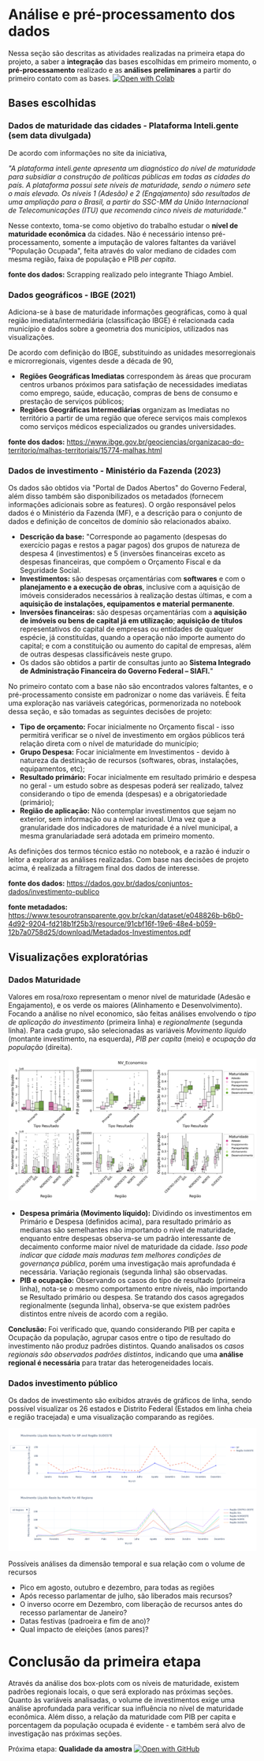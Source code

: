 # Análise e pré-processamento dos dados

Nessa seção são descritas as atividades realizadas na primeira etapa do projeto, a saber a **integração** das bases escolhidas em primeiro momento, o **pré-processamento** realizado e as **análises preliminares** a partir do primeiro contato com as bases. [![Open with Colab](https://img.shields.io/badge/Open_In_Colab-0?logo=GoogleColab&color=525252)](https://colab.research.google.com/drive/1H-UFlUElqIZPWiZx-WbYY11HoXHjqUUM)




## Bases escolhidas
### Dados de maturidade das cidades - Plataforma Inteli.gente (sem data divulgada)


De acordo com informações no site da iniciativa, 

*"A plataforma inteli.gente apresenta um diagnóstico do nível de maturidade para subsidiar a construção de políticas públicas em todas as cidades do país. A plataforma possui sete níveis de maturidade, sendo o número sete o mais elevado. Os níveis 1 (Adesão) e 2 (Engajamento) são resultados de uma ampliação para o Brasil, a partir do SSC-MM da União Internacional de Telecomunicações (ITU) que recomenda cinco níveis de maturidade."*

Nesse contexto, toma-se como objetivo do trabalho estudar o **nível de maturidade econômica** da cidades. Não é necessário intenso pré-processamento, somente a imputação de valores faltantes da variável "População Ocupada", feita através do valor mediano de cidades com mesma região, faixa de população e PIB *per capita*.

**fonte dos dados:** Scrapping realizado pelo integrante Thiago Ambiel.

### Dados geográficos - IBGE (2021)
Adiciona-se à base de maturidade informações geográficas, como à qual região imediata/intermediária (classificação IBGE) é relacionada cada município e dados sobre a geometria dos municípios, utilizados nas visualizações.

De acordo com definição do IBGE, substituindo as unidades mesorregionais e microrregionais, vigentes desde a década de 90, 
- **Regiões Geográficas Imediatas** correspondem às áreas que procuram centros urbanos próximos para satisfação de necessidades imediatas como emprego, saúde, educação, compras de bens de consumo e prestação de serviços públicos;
- **Regiões Geográficas Intermediárias** organizam as Imediatas no território a partir de uma região que oferece serviços mais complexos como serviços médicos especializados ou grandes universidades.

**fonte dos dados:** https://www.ibge.gov.br/geociencias/organizacao-do-territorio/malhas-territoriais/15774-malhas.html

### Dados de investimento - Ministério da Fazenda (2023)

Os dados são obtidos via "Portal de Dados Abertos" do Governo Federal, além disso também são disponibilizados os metadados (fornecem informações adicionais sobre as features). O orgão responsável pelos dados é o Ministério da Fazenda (MF), e a descrição para o conjunto de dados e definição de conceitos de domínio são relacionados abaixo.

- **Descrição da base:** "Corresponde ao pagamento (despesas do exercício pagas e restos a pagar pagos) dos grupos de natureza de despesa 4 (investimentos) e 5 (inversões financeiras exceto as despesas financeiras, que compõem o Orçamento Fiscal e da Seguridade Social.
- **Investimentos:** são despesas orçamentárias com **softwares** e com o **planejamento e a execução de obras**, inclusive com a aquisição de imóveis considerados necessários à realização destas últimas, e com a **aquisição de instalações, equipamentos e material permanente**.
- **Inversões financeiras:** são despesas orçamentárias com a **aquisição de imóveis ou bens de capital já em utilização**; **aquisição de títulos** representativos do capital de empresas ou entidades de qualquer espécie, já constituídas, quando a operação não importe aumento do capital; e com a constituição ou aumento do capital de empresas, além de outras despesas classificáveis neste grupo.
- Os dados são obtidos a partir de consultas junto ao **Sistema Integrado de Administração Financeira do Governo Federal – SIAFI.**"

No primeiro contato com a base não são encontrados valores faltantes, e o pré-processamento consiste em padronizar o nome das variáveis. É feita uma exploração nas variáveis categóricas, pormenorizada no notebook dessa seção, e são tomadas as seguintes decisões de projeto:

- **Tipo de orçamento:** Focar inicialmente no Orçamento fiscal - isso permitirá verificar se o nível de investimento em orgãos públicos terá relação direta com o nível de maturidade do município;
- **Grupo Despesa:** Focar inicialmente em Investimentos - devido à natureza da destinação de recursos (softwares, obras, instalações, equipamentos, etc);
- **Resultado primário:** Focar inicialmente em resultado primário e despesa no geral - um estudo sobre as despesas poderá ser realizado, talvez considerando o tipo de emenda (despesas) e a obrigatoriedade (primário);
- **Região de aplicação:** Não contemplar investimentos que sejam no exterior, sem informação ou a nível nacional. Uma vez que a granularidade dos indicadores de maturidade é a nível municipal, a mesma granulariadade será adotada em primeiro momento.

As definições dos termos técnico estão no notebook, e a razão é induzir o leitor a explorar as análises realizadas. Com base nas decisões de projeto acima, é realizada a filtragem final dos dados de interesse.

**fonte dos dados:** https://dados.gov.br/dados/conjuntos-dados/investimento-publico

**fonte metadados:** https://www.tesourotransparente.gov.br/ckan/dataset/e048826b-b6b0-4d92-9204-fd218b1f25b3/resource/91cbf16f-19e6-48e4-b059-12b7a0758d25/download/Metadados-Investimentos.pdf

## Visualizações exploratórias

### Dados Maturidade

Valores em rosa/roxo representam o menor nível de maturidade (Adesão e Engajamento), e os verde os maiores (Alinhamento e Desenvolvimento). Focando a análise no nível economico, são feitas análises envolvendo o *tipo de aplicação do investimento* (primeira linha) e *regionalmente* (segunda linha). Para cada grupo, são selecionadas as variáveis *Movimento líquido* (montante investimento, na esquerda), *PIB per capita* (meio) e *ocupação da população* (direita).

![Distribuição dos investimentos em 2023 - SP](../imgs/BoxEconomico.png)



<!-- - **Despesa primária (Movimento líquido):** Dividindo os investimentos em Primário e Despesa (definidos acima), para resultado primário as medianas são semelhantes não importando o nível de maturidade, enquanto entre despesas observa-se que existem padrões de crescimento/decaimento conforme o nível de maturidade da cidade. Porém, o mesmo comportamento é observado tanto em relação à resultado primário quanto à despesa, indicando que fazer essa distinção não é relevante. -->
- **Despesa primária (Movimento líquido):** Dividindo os investimentos em Primário e Despesa (definidos acima), para resultado primário as medianas são semelhantes não importando o nível de maturidade, enquanto entre despesas observa-se um padrão interessante de decaimento conforme maior nível de maturidade da cidade. *Isso pode indicar que cidade mais maduras tem melhores condições de governança pública*, porém uma investigação mais aprofundada é necessária. Variação regionais (segunda linha) são observadas.
- **PIB e ocupação:** Observando os casos do tipo de resultado (primeira linha), nota-se o mesmo comportamento entre níveis, não importando se Resultado primário ou despesa. Se tratando dos casos agregados regionalmente (segunda linha), observa-se que existem padrões distintos entre níveis de acordo com a região.

**Conclusão:** Foi verificado que, quando considerando PIB per capita e Ocupação da população, agrupar casos entre o tipo de resultado do investimento não produz padrões distintos. Quando analisados os *casos regionais são observados padrões distintos*, indicando que uma **análise regional é necessária** para tratar das heterogeneidades locais.

### Dados investimento público

Os dados de investimento são exibidos através de gráficos de linha, sendo possível visualizar os 26 estados e Distrito Federal (Estados em linha cheia e região tracejada) e uma visualização comparando as regiões.

![Distribuição dos investimentos em 2023 - SP](../imgs/Analise%20Inves%20anual.png)
![Distribuição dos investimentos em 2023 - Regiões Brasil](../imgs/Invest_reg.png)

Possíveis análises da dimensão temporal e sua relação com o volume de recursos

- Pico em agosto, outubro e dezembro, para todas as regiões
- Após recesso parlamentar de julho, são liberados mais recursos?
- O inverso ocorre em Dezembro, com liberação de recursos antes do recesso parlamentar de Janeiro?
- Datas festivas (padroeira e fim de ano)?
- Qual impacto de eleições (anos pares)?

# Conclusão da primeira etapa

Através da análise dos box-plots com os níveis de maturidade, existem padrões regionais locais, o que será explorado nas próximas seções. Quanto às variáveis analisadas, o volume de investimentos exige uma análise aprofundada para verificar sua influência no nível de maturidade econômica. Além disso, a relação da maturidade com PIB per capita e porcentagem da população ocupada é evidente - e também será alvo de investigação nas próximas seções.

Próxima etapa: **Qualidade da amostra**  [![Open with GitHub](https://img.shields.io/badge/Open_In_GitHub-%23121011.svg?logo=github&logoColor=white)](https://github.com/Rafaelsoz/Pratica-Ciencia-Dados-II/tree/main/docs/3.Spatial%20Analysis/3.2%20Avalia%C3%A7%C3%A3o%20Amostragem)

